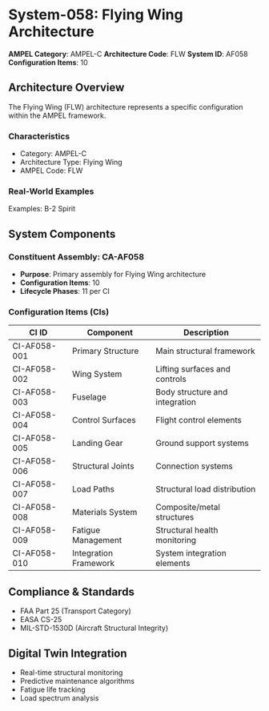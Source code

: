 # System-058: Flying Wing Architecture

**AMPEL Category**: AMPEL-C
**Architecture Code**: FLW
**System ID**: AF058
**Configuration Items**: 10

## Architecture Overview

The Flying Wing (FLW) architecture represents a specific configuration within the AMPEL framework.

### Characteristics
- Category: AMPEL-C
- Architecture Type: Flying Wing
- AMPEL Code: FLW

### Real-World Examples
Examples: B-2 Spirit

## System Components

### Constituent Assembly: CA-AF058
- **Purpose**: Primary assembly for Flying Wing architecture
- **Configuration Items**: 10
- **Lifecycle Phases**: 11 per CI

### Configuration Items (CIs)

| CI ID | Component | Description |
|-------|-----------|-------------|
| CI-AF058-001 | Primary Structure | Main structural framework |
| CI-AF058-002 | Wing System | Lifting surfaces and controls |
| CI-AF058-003 | Fuselage | Body structure and integration |
| CI-AF058-004 | Control Surfaces | Flight control elements |
| CI-AF058-005 | Landing Gear | Ground support systems |
| CI-AF058-006 | Structural Joints | Connection systems |
| CI-AF058-007 | Load Paths | Structural load distribution |
| CI-AF058-008 | Materials System | Composite/metal structures |
| CI-AF058-009 | Fatigue Management | Structural health monitoring |
| CI-AF058-010 | Integration Framework | System integration elements |

## Compliance & Standards
- FAA Part 25 (Transport Category)
- EASA CS-25
- MIL-STD-1530D (Aircraft Structural Integrity)

## Digital Twin Integration
- Real-time structural monitoring
- Predictive maintenance algorithms
- Fatigue life tracking
- Load spectrum analysis
